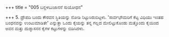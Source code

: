 +++
title = "005 ಬನ್ದಳಬುಜಾನನೆ ಸುಯೋಧನ"

+++
5. ದ್ರೌಪದಿ ಬಂದು ಕೌರವನ ಸ್ಥಿತಿಯನ್ನು ನೋಡಿ ನಿಟ್ಟುಸಿರುಬಿಟ್ಟಳು. 'ಸಾರ್ವಭೌಮರಿಗೆ ಕೆಟ್ಟ ವಿಧಿಯು ಇಂತಹ ಬಂಧನವನ್ನು ಉಂಟುಮಾಡಿತೇ' ಎನ್ನುತ್ತಾ ಒಂದು ಕೈಯನ್ನು ತನ್ನ ಗಲ್ಲದ ಮೇಲಿಟ್ಟುಕೊಂಡು ಮತ್ತೊಂದು ಕೈಯಿಂದ ಅವನ  ಮತ್ತು ದುಶ್ಶಾಸನನ ಕೈಗಳ ಕಟ್ಟುಗಳನ್ನು  ಬಿಡಿಸಿದಳು.